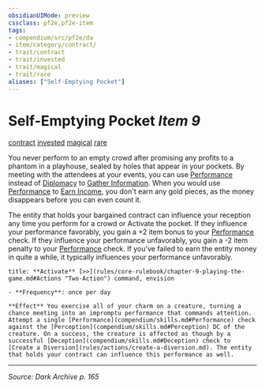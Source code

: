 ```yaml
---
obsidianUIMode: preview
cssclass: pf2e,pf2e-item
tags:
- compendium/src/pf2e/da
- item/category/contract/
- trait/contract
- trait/invested
- trait/magical
- trait/rare
aliases: ["Self-Emptying Pocket"]
---
```

# Self-Emptying Pocket *Item 9*  
[contract](contract-lol.md "Contract Item Trait")  [invested](invested.md "Invested Item Trait")  [magical](magical.md "Magical Item Trait")  [rare](rare.md "Rare Rarity Trait")  


You never perform to an empty crowd after promising any profits to a phantom in a playhouse, sealed by holes that appear in your pockets. By meeting with the attendees at your events, you can use [Performance](skills.md#Performance) instead of [Diplomacy](skills.md#Diplomacy) to [Gather Information](gather-information.md). When you would use [Performance](skills.md#Performance) to [Earn Income](earn-income.md), you don't earn any gold pieces, as the money disappears before you can even count it.

The entity that holds your bargained contract can influence your reception any time you perform for a crowd or Activate the pocket. If they influence your performance favorably, you gain a +2 item bonus to your [Performance](skills.md#Performance) check. If they influence your performance unfavorably, you gain a -2 item penalty to your [Performance](skills.md#Performance) check. If you've failed to earn the entity money in quite a while, it typically influences your performance unfavorably.

```ad-embed-ability
title: **Activate** [>>](rules/core-rulebook/chapter-9-playing-the-game.md#Actions "Two-Action") command, envision

- **Frequency**: once per day

**Effect** You exercise all of your charm on a creature, turning a chance meeting into an impromptu performance that commands attention. Attempt a single [Performance](compendium/skills.md#Performance) check against the [Perception](compendium/skills.md#Perception) DC of the creature. On a success, the creature is affected as though by a successful [Deception](compendium/skills.md#Deception) check to [Create a Diversion](rules/actions/create-a-diversion.md). The entity that holds your contract can influence this performance as well.
```


---
*Source: Dark Archive p. 165*
